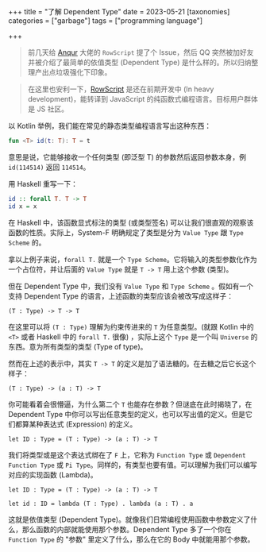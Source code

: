 +++
title = "了解 Dependent Type"
date = 2023-05-21
[taxonomies]
categories = ["garbage"]
tags = ["programming language"]

+++

> 前几天给 [Anqur](https://github.com/rowscript/rowscript) 大佬的 `RowScript` 提了个 Issue，然后 QQ 突然被加好友并被介绍了最简单的依值类型 (Dependent Type) 是什么样的。所以归纳整理产出点垃圾强化下印象。

> 在这里也安利一下，[RowScript](https://github.com/rowscript/rowscript) 是还在前期开发中 (In heavy development)，能转译到 JavaScript 的纯函数式编程语言。目标用户群体是 JS 社区。

以 Kotlin 举例，我们能在常见的静态类型编程语言写出这种东西：

```kotlin
fun <T> id(t: T): T = t
```

意思是说，它能够接收一个任何类型 (即泛型 T) 的参数然后返回参数本身，例 `id(114514)` 返回 `114514`。

用 Haskell 重写一下：

```haskell
id :: forall T. T -> T
id x = x
```

在 Haskell 中，该函数显式标注的类型 (或类型签名) 可以让我们很直观的观察该函数的性质。实际上，System-F 明确规定了类型是分为 `Value Type` 跟 `Type Scheme` 的。

拿以上例子来说，`forall T.` 就是一个 `Type Scheme`。它将输入的类型参数化作为一个占位符，并让后面的 `Value Type` 就是 `T -> T` 用上这个参数 (类型)。

但在 Dependent Type 中，我们没有 `Value Type` 和 `Type Scheme` 。假如有一个支持 Dependent Type 的语言，上述函数的类型应该会被改写成这样子：

```
(T : Type) -> T -> T
```

在这里可以将 `(T : Type)` 理解为约束传进来的 `T` 为任意类型。(就跟 Kotlin 中的 `<T>` 或者 Haskell 中的 `forall T.` 很像) ，实际上这个 `Type` 是一个叫 `Universe` 的东西。意为所有类型的类型 (Type of type)。

然而在上述的表示中，其实 `T -> T` 的定义是加了语法糖的。在去糖之后它长这个样子：

```
(T : Type) -> (a : T) -> T
```

你可能看着会很懵逼，为什么第二个 `T` 也能存在参数？但谜底在此时揭晓了，在 Dependent Type 中你可以写出任意类型的定义，也可以写出值的定义。但是它们都算某种表达式 (Expression) 的定义。

```
let ID : Type = (T : Type) -> (a : T) -> T
```

我们将类型或是这个表达式绑在了 `F` 上，它称为 `Function Type` 或 `Dependent Function Type` 或 `Pi Type`。同样的，有类型也要有值。可以理解为我们可以编写对应的实现函数 (Lambda)。

```
let ID : Type = (T : Type) -> (a : T) -> T

let id : ID = lambda (T : Type) . lambda (a : T) . a
```

这就是依值类型 (Dependent Type)。就像我们日常编程使用函数中参数定义了什么，那么函数的内部就能使用那个参数。Dependent Type 多了一个你在 `Function Type` 的 "参数" 里定义了什么，那么在它的 Body 中就能用那个参数。